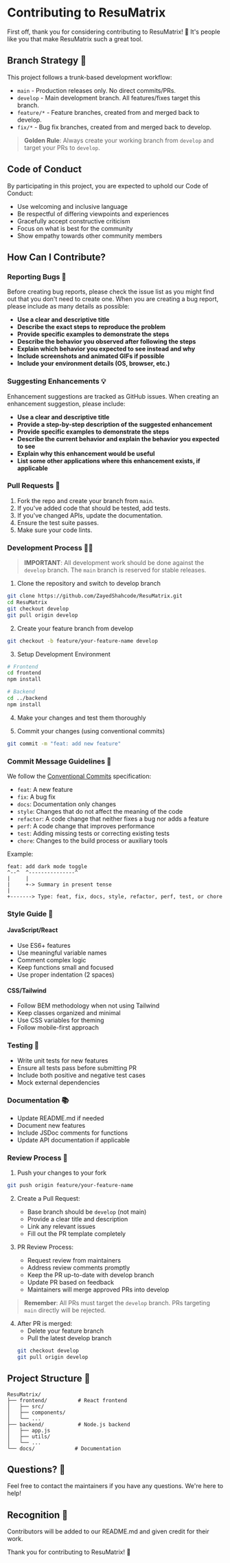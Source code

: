 # Contributing to ResuMatrix

First off, thank you for considering contributing to ResuMatrix! 🎉 It's people like you that make ResuMatrix such a great tool.

## Branch Strategy 🌳

This project follows a trunk-based development workflow:

- `main` - Production releases only. No direct commits/PRs.
- `develop` - Main development branch. All features/fixes target this branch.
- `feature/*` - Feature branches, created from and merged back to develop.
- `fix/*` - Bug fix branches, created from and merged back to develop.

> **Golden Rule**: Always create your working branch from `develop` and target your PRs to `develop`.

## Code of Conduct

By participating in this project, you are expected to uphold our Code of Conduct:

- Use welcoming and inclusive language
- Be respectful of differing viewpoints and experiences
- Gracefully accept constructive criticism
- Focus on what is best for the community
- Show empathy towards other community members

## How Can I Contribute?

### Reporting Bugs 🐛

Before creating bug reports, please check the issue list as you might find out that you don't need to create one. When you are creating a bug report, please include as many details as possible:

* **Use a clear and descriptive title**
* **Describe the exact steps to reproduce the problem**
* **Provide specific examples to demonstrate the steps**
* **Describe the behavior you observed after following the steps**
* **Explain which behavior you expected to see instead and why**
* **Include screenshots and animated GIFs if possible**
* **Include your environment details (OS, browser, etc.)**

### Suggesting Enhancements 💡

Enhancement suggestions are tracked as GitHub issues. When creating an enhancement suggestion, please include:

* **Use a clear and descriptive title**
* **Provide a step-by-step description of the suggested enhancement**
* **Provide specific examples to demonstrate the steps**
* **Describe the current behavior and explain the behavior you expected to see**
* **Explain why this enhancement would be useful**
* **List some other applications where this enhancement exists, if applicable**

### Pull Requests 🚀

1. Fork the repo and create your branch from `main`.
2. If you've added code that should be tested, add tests.
3. If you've changed APIs, update the documentation.
4. Ensure the test suite passes.
5. Make sure your code lints.

### Development Process 👩‍💻

> **IMPORTANT**: All development work should be done against the `develop` branch. The `main` branch is reserved for stable releases.

1. Clone the repository and switch to develop branch
```bash
git clone https://github.com/ZayedShahcode/ResuMatrix.git
cd ResuMatrix
git checkout develop
git pull origin develop
```

2. Create your feature branch from develop
```bash
git checkout -b feature/your-feature-name develop
```

3. Setup Development Environment
```bash
# Frontend
cd frontend
npm install

# Backend
cd ../backend
npm install
```

4. Make your changes and test them thoroughly

5. Commit your changes (using conventional commits)
```bash
git commit -m "feat: add new feature"
```

### Commit Message Guidelines 📝

We follow the [Conventional Commits](https://www.conventionalcommits.org/) specification:

- `feat`: A new feature
- `fix`: A bug fix
- `docs`: Documentation only changes
- `style`: Changes that do not affect the meaning of the code
- `refactor`: A code change that neither fixes a bug nor adds a feature
- `perf`: A code change that improves performance
- `test`: Adding missing tests or correcting existing tests
- `chore`: Changes to the build process or auxiliary tools

Example:
```
feat: add dark mode toggle
^--^  ^---------------^
|     |
|     +-> Summary in present tense
|
+-------> Type: feat, fix, docs, style, refactor, perf, test, or chore
```

### Style Guide 🎨

#### JavaScript/React
- Use ES6+ features
- Use meaningful variable names
- Comment complex logic
- Keep functions small and focused
- Use proper indentation (2 spaces)

#### CSS/Tailwind
- Follow BEM methodology when not using Tailwind
- Keep classes organized and minimal
- Use CSS variables for theming
- Follow mobile-first approach

### Testing 🧪

- Write unit tests for new features
- Ensure all tests pass before submitting PR
- Include both positive and negative test cases
- Mock external dependencies

### Documentation 📚

- Update README.md if needed
- Document new features
- Include JSDoc comments for functions
- Update API documentation if applicable

### Review Process 👀

1. Push your changes to your fork
```bash
git push origin feature/your-feature-name
```

2. Create a Pull Request:
   - Base branch should be `develop` (not main)
   - Provide a clear title and description
   - Link any relevant issues
   - Fill out the PR template completely

3. PR Review Process:
   - Request review from maintainers
   - Address review comments promptly
   - Keep the PR up-to-date with develop branch
   - Update PR based on feedback
   - Maintainers will merge approved PRs into develop

> **Remember**: All PRs must target the `develop` branch. PRs targeting `main` directly will be rejected.

4. After PR is merged:
   - Delete your feature branch
   - Pull the latest develop branch
   ```bash
   git checkout develop
   git pull origin develop
   ```

## Project Structure 📁

```
ResuMatrix/
├── frontend/          # React frontend
│   ├── src/
│   ├── components/
│   └── ...
├── backend/           # Node.js backend
│   ├── app.js
│   ├── utils/
│   └── ...
└── docs/             # Documentation
```

## Questions? 🤔

Feel free to contact the maintainers if you have any questions. We're here to help!

## Recognition 🌟

Contributors will be added to our README.md and given credit for their work.

Thank you for contributing to ResuMatrix! 🙏